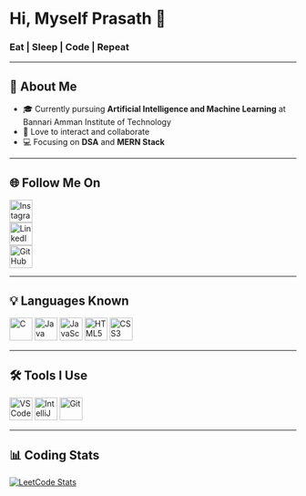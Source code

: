 
# Hi, Myself Prasath 👋  
### Eat | Sleep | Code | Repeat  

---

## 🚀 About Me  
- 🎓 Currently pursuing **Artificial Intelligence and Machine Learning** at Bannari Amman Institute of Technology  
- 🤝 Love to interact and collaborate  
- 💻 Focusing on **DSA** and **MERN Stack**  

---

## 🌐 Follow Me On  
[<img src="https://img.icons8.com/fluency/48/instagram-new.png" width="40" alt="Instagram"/>](https://www.instagram.com/_prasath_07/)  
[<img src="https://img.icons8.com/color/48/linkedin.png" width="40" alt="LinkedIn"/>](https://www.linkedin.com/in/prasath-s-046bb3329/)  
[<img src="https://img.icons8.com/material-rounded/48/github.png" width="40" alt="GitHub"/>](https://github.com/Prasath1007)  

---

## 💡 Languages Known  
<img src="https://img.icons8.com/color/48/c-programming.png" width="40" alt="C"/>  
<img src="https://img.icons8.com/color/48/java-coffee-cup-logo.png" width="40" alt="Java"/>  
<img src="https://img.icons8.com/color/48/javascript.png" width="40" alt="JavaScript"/>  
<img src="https://img.icons8.com/color/48/html-5.png" width="40" alt="HTML5"/>  
<img src="https://img.icons8.com/color/48/css3.png" width="40" alt="CSS3"/>  

---

## 🛠️ Tools I Use  
<img src="https://img.icons8.com/color/48/visual-studio-code-2019.png" width="40" alt="VS Code"/>  
<img src="https://img.icons8.com/color/48/intellij-idea.png" width="40" alt="IntelliJ IDEA"/>  
<img src="https://img.icons8.com/color/48/git.png" width="40" alt="Git"/>  

---

## 📊 Coding Stats  
[![LeetCode Stats](https://leetcard.jacoblin.cool/PRASATH1007)](https://leetcode.com/PRASATH1007/)  
